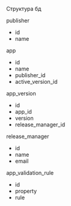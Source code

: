 Структура бд

publisher
- id
- name

app
- id
- name
- publisher_id
- active_version_id

app_version
- id
- app_id
- version
- release_manager_id

release_manager
- id
- name
- email

app_validation_rule
- id
- property
- rule

